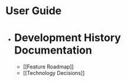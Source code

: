 # User Guide
- # Development History Documentation
	- [[Feature Roadmap]]
	- [[Technology Decisions]]